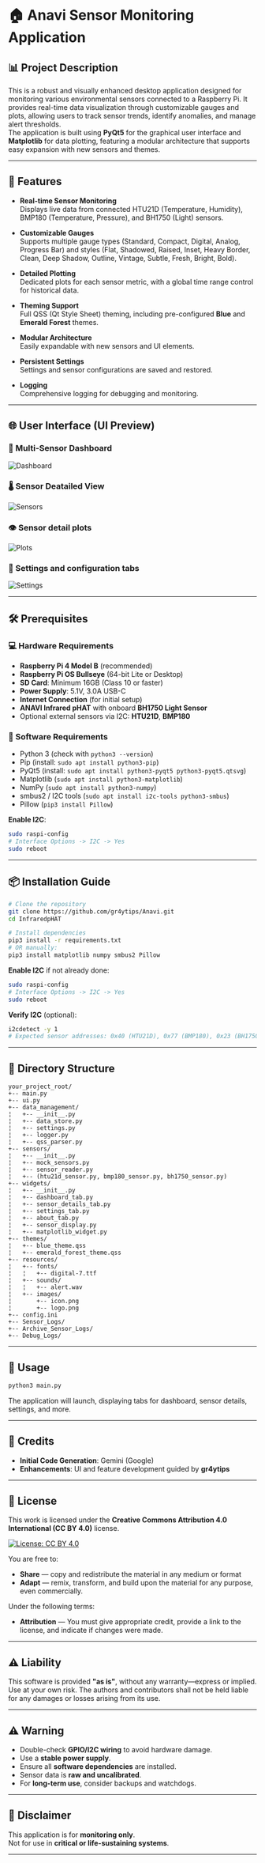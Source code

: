 # 🏠 Anavi Sensor Monitoring Application

## 📊 Project Description

This is a robust and visually enhanced desktop application designed for monitoring various environmental sensors connected to a Raspberry Pi. It provides real-time data visualization through customizable gauges and plots, allowing users to track sensor trends, identify anomalies, and manage alert thresholds.  
The application is built using **PyQt5** for the graphical user interface and **Matplotlib** for data plotting, featuring a modular architecture that supports easy expansion with new sensors and themes.

---

## 🔧 Features

- **Real-time Sensor Monitoring**  
  Displays live data from connected HTU21D (Temperature, Humidity), BMP180 (Temperature, Pressure), and BH1750 (Light) sensors.

- **Customizable Gauges**  
  Supports multiple gauge types (Standard, Compact, Digital, Analog, Progress Bar) and styles (Flat, Shadowed, Raised, Inset, Heavy Border, Clean, Deep Shadow, Outline, Vintage, Subtle, Fresh, Bright, Bold).

- **Detailed Plotting**  
  Dedicated plots for each sensor metric, with a global time range control for historical data.

- **Theming Support**  
  Full QSS (Qt Style Sheet) theming, including pre-configured **Blue** and **Emerald Forest** themes.

- **Modular Architecture**  
  Easily expandable with new sensors and UI elements.

- **Persistent Settings**  
  Settings and sensor configurations are saved and restored.

- **Logging**  
  Comprehensive logging for debugging and monitoring.

---

## 🌐 User Interface (UI Preview)

### 🧩 Multi-Sensor Dashboard
![Dashboard](https://github.com/gr4ytips/Anavi/blob/main/InfraredpHAT/screens/dashboard_tab.png)

### 🌡️ Sensor Deatailed View
![Sensors](https://github.com/gr4ytips/Anavi/blob/main/InfraredpHAT/screens/sensor_details_tab.png)

### 👁️ Sensor detail plots  
![Plots](https://github.com/gr4ytips/Anavi/blob/main/InfraredpHAT/screens/plot_tab.png)

### 💨 Settings and configuration tabs  
![Settings](https://github.com/gr4ytips/Anavi/blob/main/InfraredpHAT/screens/settings_tab.png)

---

## 🛠️ Prerequisites

### 💻 Hardware Requirements

- **Raspberry Pi 4 Model B** (recommended)
- **Raspberry Pi OS Bullseye** (64-bit Lite or Desktop)
- **SD Card**: Minimum 16GB (Class 10 or faster)
- **Power Supply**: 5.1V, 3.0A USB-C
- **Internet Connection** (for initial setup)
- **ANAVI Infrared pHAT** with onboard **BH1750 Light Sensor**
- Optional external sensors via I2C: **HTU21D**, **BMP180**

### 📒 Software Requirements

- Python 3 (check with `python3 --version`)
- Pip (install: `sudo apt install python3-pip`)
- PyQt5 (install: `sudo apt install python3-pyqt5 python3-pyqt5.qtsvg`)
- Matplotlib (`sudo apt install python3-matplotlib`)
- NumPy (`sudo apt install python3-numpy`)
- smbus2 / I2C tools (`sudo apt install i2c-tools python3-smbus`)
- Pillow (`pip3 install Pillow`)

**Enable I2C**:  
```bash
sudo raspi-config
# Interface Options -> I2C -> Yes
sudo reboot
```

---

## 📦 Installation Guide

```bash
# Clone the repository
git clone https://github.com/gr4ytips/Anavi.git
cd InfraredpHAT

# Install dependencies
pip3 install -r requirements.txt
# OR manually:
pip3 install matplotlib numpy smbus2 Pillow
```

**Enable I2C** if not already done:  
```bash
sudo raspi-config
# Interface Options -> I2C -> Yes
sudo reboot
```

**Verify I2C** (optional):
```bash
i2cdetect -y 1
# Expected sensor addresses: 0x40 (HTU21D), 0x77 (BMP180), 0x23 (BH1750)
```

---

## 📂 Directory Structure

```
your_project_root/
+-- main.py
+-- ui.py
+-- data_management/
¦   +-- __init__.py
¦   +-- data_store.py
¦   +-- settings.py
¦   +-- logger.py
¦   +-- qss_parser.py
+-- sensors/
¦   +-- __init__.py
¦   +-- mock_sensors.py
¦   +-- sensor_reader.py
¦   +-- (htu21d_sensor.py, bmp180_sensor.py, bh1750_sensor.py)
+-- widgets/
¦   +-- __init__.py
¦   +-- dashboard_tab.py
¦   +-- sensor_details_tab.py
¦   +-- settings_tab.py
¦   +-- about_tab.py
¦   +-- sensor_display.py
¦   +-- matplotlib_widget.py
+-- themes/
¦   +-- blue_theme.qss
¦   +-- emerald_forest_theme.qss
+-- resources/
¦   +-- fonts/
¦   ¦   +-- digital-7.ttf
¦   +-- sounds/
¦   ¦   +-- alert.wav
¦   +-- images/
¦       +-- icon.png
¦       +-- logo.png
+-- config.ini
+-- Sensor_Logs/
+-- Archive_Sensor_Logs/
+-- Debug_Logs/
```

---

## 🔁 Usage

```bash
python3 main.py
```

The application will launch, displaying tabs for dashboard, sensor details, settings, and more.

---

## 👤 Credits

- **Initial Code Generation**: Gemini (Google)
- **Enhancements**: UI and feature development guided by **gr4ytips**

---

## 💼 License

This work is licensed under the **Creative Commons Attribution 4.0 International (CC BY 4.0)** license.

[![License: CC BY 4.0](https://img.shields.io/badge/License-CC%20BY%204.0-lightgrey.svg)](https://creativecommons.org/licenses/by/4.0/)

You are free to:
- **Share** — copy and redistribute the material in any medium or format
- **Adapt** — remix, transform, and build upon the material for any purpose, even commercially.

Under the following terms:
- **Attribution** — You must give appropriate credit, provide a link to the license, and indicate if changes were made.

---

## ⚠️ Liability

This software is provided **"as is"**, without any warranty—express or implied. Use at your own risk. The authors and contributors shall not be held liable for any damages or losses arising from its use.

---

## ⚠️ Warning

- Double-check **GPIO/I2C wiring** to avoid hardware damage.
- Use a **stable power supply**.
- Ensure all **software dependencies** are installed.
- Sensor data is **raw and uncalibrated**.
- For **long-term use**, consider backups and watchdogs.

---

## 🔎 Disclaimer

This application is for **monitoring only**.  
Not for use in **critical or life-sustaining systems**.

---
